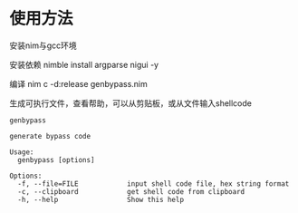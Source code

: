 
# 使用方法
   安装nim与gcc环境

   安装依赖
   nimble install argparse nigui -y

   编译
   nim c -d:release genbypass.nim

   生成可执行文件，查看帮助，可以从剪贴板，或从文件输入shellcode

```
genbypass

generate bypass code

Usage:
  genbypass [options] 

Options:
  -f, --file=FILE            input shell code file, hex string format
  -c, --clipboard            get shell code from clipboard
  -h, --help                 Show this help
```

